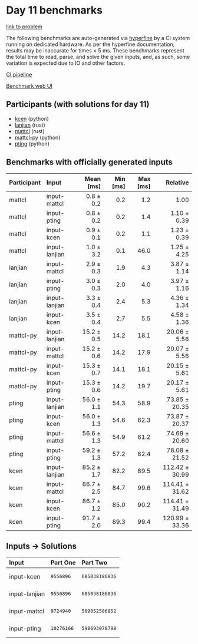 # Day 11 benchmarks

[link to problem](https://adventofcode.com/2023/day/11)

The following benchmarks are auto-generated via
[hyperfine](https://github.com/sharkdp/hyperfine) by a CI system running on
dedicated hardware. As per the hyperfine documentation, results may be
inaccurate for times < 5 ms. These benchmarks represent the total time to read,
parse, and solve the given inputs, and, as such, some variation is expected due
to IO and other factors.

[CI pipeline](http://ci.papercode.net:8080/teams/main/pipelines/aoc2023)

[Benchmark web UI](https://aoc.ancalagon.black)


## Participants (with solutions for day 11)

- [kcen](https://github.com/kcen/aoc2023) (python)
- [lanjian](https://github.com/lanjian/aoc-2023) (rust)
- [mattcl](https://github.com/mattcl/aoc2023) (rust)
- [mattcl-py](https://github.com/mattcl/aoc2023-py) (python)
- [pting](https://github.com/pting/aoc2023) (python)


## Benchmarks with officially generated inputs

| Participant | Input | Mean [ms] | Min [ms] | Max [ms] | Relative |
|:---|:---|---:|---:|---:|---:|
| mattcl | input-mattcl | 0.8 ± 0.2 | 0.2 | 1.2 | 1.00 |
| mattcl | input-pting | 0.8 ± 0.2 | 0.2 | 1.4 | 1.10 ± 0.39 |
| mattcl | input-kcen | 0.9 ± 0.1 | 0.2 | 1.1 | 1.23 ± 0.39 |
| mattcl | input-lanjian | 1.0 ± 3.2 | 0.1 | 46.0 | 1.25 ± 4.25 |
| lanjian | input-mattcl | 2.9 ± 0.3 | 1.9 | 4.3 | 3.87 ± 1.14 |
| lanjian | input-pting | 3.0 ± 0.3 | 2.0 | 4.0 | 3.97 ± 1.16 |
| lanjian | input-lanjian | 3.3 ± 0.4 | 2.4 | 5.3 | 4.36 ± 1.34 |
| lanjian | input-kcen | 3.5 ± 0.4 | 2.7 | 5.5 | 4.58 ± 1.36 |
| mattcl-py | input-lanjian | 15.2 ± 0.5 | 14.2 | 18.1 | 20.06 ± 5.56 |
| mattcl-py | input-mattcl | 15.2 ± 0.6 | 14.2 | 17.9 | 20.07 ± 5.56 |
| mattcl-py | input-kcen | 15.3 ± 0.7 | 14.1 | 18.1 | 20.15 ± 5.61 |
| mattcl-py | input-pting | 15.3 ± 0.6 | 14.2 | 19.7 | 20.17 ± 5.61 |
| pting | input-lanjian | 56.0 ± 1.1 | 54.3 | 58.9 | 73.85 ± 20.35 |
| pting | input-kcen | 56.0 ± 1.3 | 54.6 | 62.3 | 73.87 ± 20.37 |
| pting | input-mattcl | 56.6 ± 1.3 | 54.9 | 61.2 | 74.69 ± 20.60 |
| pting | input-pting | 59.2 ± 1.3 | 57.2 | 62.4 | 78.08 ± 21.52 |
| kcen | input-lanjian | 85.2 ± 1.7 | 82.2 | 89.5 | 112.42 ± 30.99 |
| kcen | input-mattcl | 86.7 ± 2.5 | 84.7 | 99.6 | 114.41 ± 31.62 |
| kcen | input-kcen | 86.7 ± 1.2 | 85.0 | 90.2 | 114.41 ± 31.49 |
| kcen | input-pting | 91.7 ± 2.0 | 89.3 | 99.4 | 120.99 ± 33.36 |


## Inputs -> Solutions

| Input | Part One | Part Two |
|:---|:---|:---|
|input-kcen|<pre>9556896</pre>|<pre>685038186836</pre>|
|input-lanjian|<pre>9556896</pre>|<pre>685038186836</pre>|
|input-mattcl|<pre>9724940</pre>|<pre>569052586852</pre>|
|input-pting|<pre>10276166</pre>|<pre>598693078798</pre>|